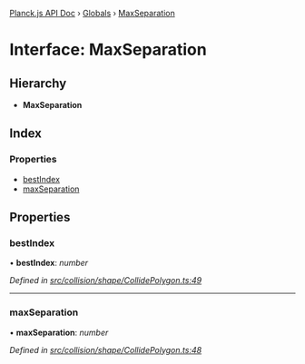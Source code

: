 [Planck.js API Doc](../README.md) › [Globals](../globals.md) › [MaxSeparation](maxseparation.md)

# Interface: MaxSeparation

## Hierarchy

* **MaxSeparation**

## Index

### Properties

* [bestIndex](maxseparation.md#bestindex)
* [maxSeparation](maxseparation.md#maxseparation)

## Properties

###  bestIndex

• **bestIndex**: *number*

*Defined in [src/collision/shape/CollidePolygon.ts:49](https://github.com/shakiba/planck.js/blob/1523746/src/collision/shape/CollidePolygon.ts#L49)*

___

###  maxSeparation

• **maxSeparation**: *number*

*Defined in [src/collision/shape/CollidePolygon.ts:48](https://github.com/shakiba/planck.js/blob/1523746/src/collision/shape/CollidePolygon.ts#L48)*
